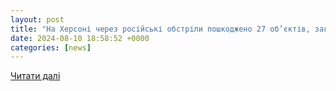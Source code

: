 ```yaml
---
layout: post
title: "На Херсоні через російські обстріли пошкоджено 27 об’єктів, загинула одна людина та ще п’ять отримали поранення: поліція фіксує наслідки - Херсон Daily"
date: 2024-08-10 18:58:52 +0000
categories: [news]
---
```


[Читати далі](https://khersondaily.com/news/na-khersoni-cherez-rosiyski-obstrili-poshkodzheno-27-obektiv-zaginula-odna-lyudina-ta-shche-pyat-otrimali-poranennya-politsiya-fiksue-naslidki)
